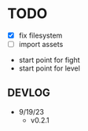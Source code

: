 # TODO
* [X] fix filesystem
* [ ] import assets
* start point for fight
* start point for level

## DEVLOG
* 9/19/23
    * v0.2.1
